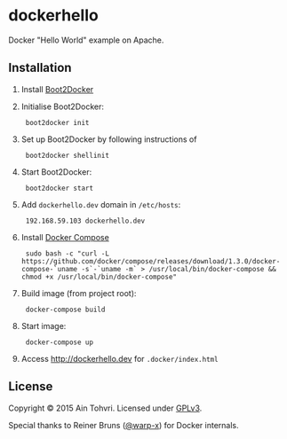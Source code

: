 # dockerhello

Docker "Hello World" example on Apache.

## Installation

1. Install [Boot2Docker](http://boot2docker.io)
2. Initialise Boot2Docker:

        boot2docker init

3. Set up Boot2Docker by following instructions of

        boot2docker shellinit

4. Start Boot2Docker:

        boot2docker start

4. Add `dockerhello.dev` domain in `/etc/hosts`:

        192.168.59.103 dockerhello.dev

5. Install [Docker Compose](https://docs.docker.com/compose/)

        sudo bash -c "curl -L https://github.com/docker/compose/releases/download/1.3.0/docker-compose-`uname -s`-`uname -m` > /usr/local/bin/docker-compose && chmod +x /usr/local/bin/docker-compose"

6. Build image (from project root):

        docker-compose build

7. Start image:

        docker-compose up

8. Access http://dockerhello.dev for `.docker/index.html`

## License

Copyright © 2015 Ain Tohvri. Licensed under [GPLv3](LICENSE).

Special thanks to Reiner Bruns ([@warp-x](https://github.com/warp-x)) for Docker internals.
